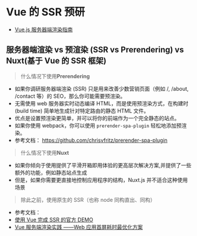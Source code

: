# Vue 的 SSR 预研

- [Vue.js 服务器端渲染指南](https://ssr.vuejs.org/zh/)

## 服务器端渲染 vs 预渲染 (SSR vs Prerendering) vs Nuxt(基于 Vue 的 SSR 框架)

> 什么情况下使用**Prerendering**

- 如果你调研服务器端渲染 (SSR) 只是用来改善少数营销页面（例如 /, /about, /contact 等）的 SEO，那么你可能需要预渲染。
- 无需使用 web 服务器实时动态编译 HTML，而是使用预渲染方式，在构建时 (build time) 简单地生成针对特定路由的静态 HTML 文件。
- 优点是设置预渲染更简单，并可以将你的前端作为一个完全静态的站点。
- 如果你使用 webpack，你可以使用 `prerender-spa-plugin` 轻松地添加预渲染。
- 参考文档： https://github.com/chrisvfritz/prerender-spa-plugin

> 什么情况下使用**Nuxt**

- 如果你倾向于使用提供了平滑开箱即用体验的更高层次解决方案,并提供了一些额外的功能，例如静态站点生成
- 但是，如果你需要更直接地控制应用程序的结构，Nuxt.js 并不适合这种使用场景

> 除此之前，使用原生的 SSR（也称 node 同构直出、同构）

- 参考文档：
- [使用 Vue 完成 SSR 的官方 DEMO](https://github.com/vuejs/vue-hackernews-2.0/)
- [Vue 服务端渲染实践 ——Web 应用首屏耗时最优化方案](https://segmentfault.com/a/1190000018577041)
